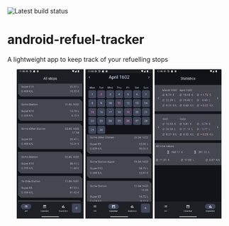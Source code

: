 ![Latest build status](https://github.com/gnush/android-refuel-tracker/actions/workflows/android.yml/badge.svg)

# android-refuel-tracker
A lightweight app to keep track of your refuelling stops

<div align="center">
<img src="https://github.com/gnush/android-refuel-tracker/blob/master/images/list_screen.png" style="width:30%" alt="Fuel Stop list screen in dark mode">
<img src="https://github.com/gnush/android-refuel-tracker/blob/master/images/calendar_screen.png" style="width:30%" alt="Fuel Stop calendar screen in dark mode">
<img src="https://github.com/gnush/android-refuel-tracker/blob/master/images/stats_screen.png" style="width:30%" alt="Fuel Stop statistics screen in dark mode">
</div>